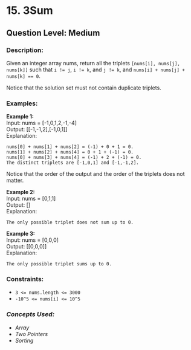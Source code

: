 # 15. 3Sum
## Question Level: Medium
### Description:
Given an integer array nums, return all the triplets ``[nums[i], nums[j], nums[k]]`` such that ``i != j``, ``i != k``, and ``j != k``, and ``nums[i] + nums[j] + nums[k] == 0``.

Notice that the solution set must not contain duplicate triplets.

### Examples:
<b>Example 1:</b><br>
Input: nums = [-1,0,1,2,-1,-4]<br>
Output: [[-1,-1,2],[-1,0,1]]<br>
Explanation: <br>
```
nums[0] + nums[1] + nums[2] = (-1) + 0 + 1 = 0.
nums[1] + nums[2] + nums[4] = 0 + 1 + (-1) = 0.
nums[0] + nums[3] + nums[4] = (-1) + 2 + (-1) = 0.
The distinct triplets are [-1,0,1] and [-1,-1,2].
```
Notice that the order of the output and the order of the triplets does not matter.<br>

<b>Example 2:</b><br>
Input: nums = [0,1,1]<br>
Output: []<br>
Explanation: 
```
The only possible triplet does not sum up to 0.
```

<b>Example 3:</b><br>
Input: nums = [0,0,0]<br>
Output: [[0,0,0]]<br>
Explanation: 
```
The only possible triplet sums up to 0.
```

### Constraints:
- ``3 <= nums.length <= 3000``
- ``-10^5 <= nums[i] <= 10^5``

### <i>Concepts Used:
- Array
- Two Pointers
- Sorting </i>
 